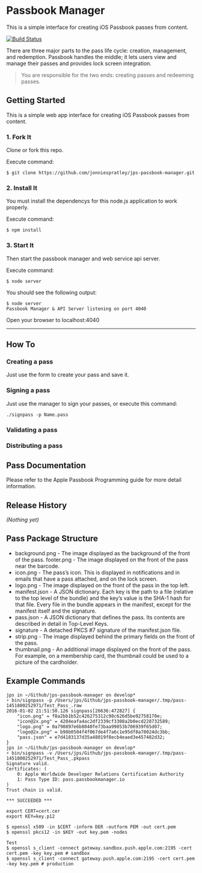 # Passbook Manager
This is a simple interface for creating iOS Passbook passes from content.


[![Build Status](https://travis-ci.org/jonniespratley/jps-passbook-manager.svg?branch=develop)](https://travis-ci.org/jonniespratley/jps-passbook-manager)

There are three major parts to the pass life cycle: creation, management, and redemption.
Passbook handles the middle; it lets users view and manage their passes and provides lock screen integration.

> You are responsible for the two ends: creating passes and redeeming passes.




## Getting Started
This is a simple web app interface for creating iOS Passbook passes from content.


### 1. Fork It
Clone or fork this repo.

Execute command:

	$ git clone https://github.com/jonniespratley/jps-passbook-manager.git


### 2. Install It
You must install the dependencys for this node.js application to work properly.

Execute command:

	$ npm install


### 3. Start It
Then start the passbook manager and web service api server.

Execute command:

	$ node server

You should see the following output:

	$ node server
	Passbook Manager & API Server listening on port 4040

Open your browser to localhost:4040

----

## How To



### Creating a pass
Just use the form to create your pass and save it.



### Signing a pass
Just use the manager to sign your passes, or execute this command:

	./signpass -p Name.pass




### Validating a pass




### Distributing a pass


## Pass Documentation
Please refer to the Apple Passbook Programming guide for more detail information.

## Release History
_(Nothing yet)_



## Pass Package Structure


* background.png - The image displayed as the background of the front of the pass.
footer.png - The image displayed on the front of the pass near the barcode.
* icon.png - The pass’s icon. This is displayed in notifications and in emails that have a pass attached, and on the lock screen.
* logo.png - The image displayed on the front of the pass in the top left.
* manifest.json - A JSON dictionary. Each key is the path to a file (relative to the top level of the bundle) and the key’s value is the SHA-1 hash for that file. Every file in the bundle appears in the manifest, except for the manifest itself and the signature.
* pass.json - A JSON dictionary that defines the pass. Its contents are described in detail in Top-Level Keys.
* signature - A detached PKCS #7 signature of the manifest.json file.
* strip.png - The image displayed behind the primary fields on the front of the pass.
* thumbnail.png - An additional image displayed on the front of the pass. For example, on a membership card, the thumbnail could be used to a picture of the cardholder.









## Example Commands

```
jps in ~/Github/jps-passbook-manager on develop*
⚡ bin/signpass -p /Users/jps/Github/jps-passbook-manager/.tmp/pass-1451800252971/Test_Pass_.raw
2016-01-02 21:51:50.126 signpass[26636:472827] {
    "icon.png" = f8a2bb1b52c426275312c98c626d5be92758170e;
    "icon@2x.png" = 4204eafa4ac2df2339cf3308a2b0ecd228732589;
    "logo.png" = 0a790897e6b8040fe73baa99053b706939f65d07;
    "logo@2x.png" = b98b0504f4f067de4f7a6c1e95df8a78024dc3bb;
    "pass.json" = e7d4183137d35a48019f8ecb4eaed3e457482d32;
}
jps in ~/Github/jps-passbook-manager on develop*
⚡ bin/signpass -v /Users/jps/Github/jps-passbook-manager/.tmp/pass-1451800252971/Test_Pass_.pkpass
Signature valid.
Certificates: (
	0: Apple Worldwide Developer Relations Certification Authority
	1: Pass Type ID: pass.passbookmanager.io
)
Trust chain is valid.

*** SUCCEEDED ***
```



```
export CERT=cert.cer
export KEY=key.p12

$ openssl x509 -in $CERT -inform DER -outform PEM -out cert.pem
$ openssl pkcs12 -in $KEY -out key.pem -nodes

Test
$ openssl s_client -connect gateway.sandbox.push.apple.com:2195 -cert cert.pem -key key.pem # sandbox
$ openssl s_client -connect gateway.push.apple.com:2195 -cert cert.pem -key key.pem # production
```
